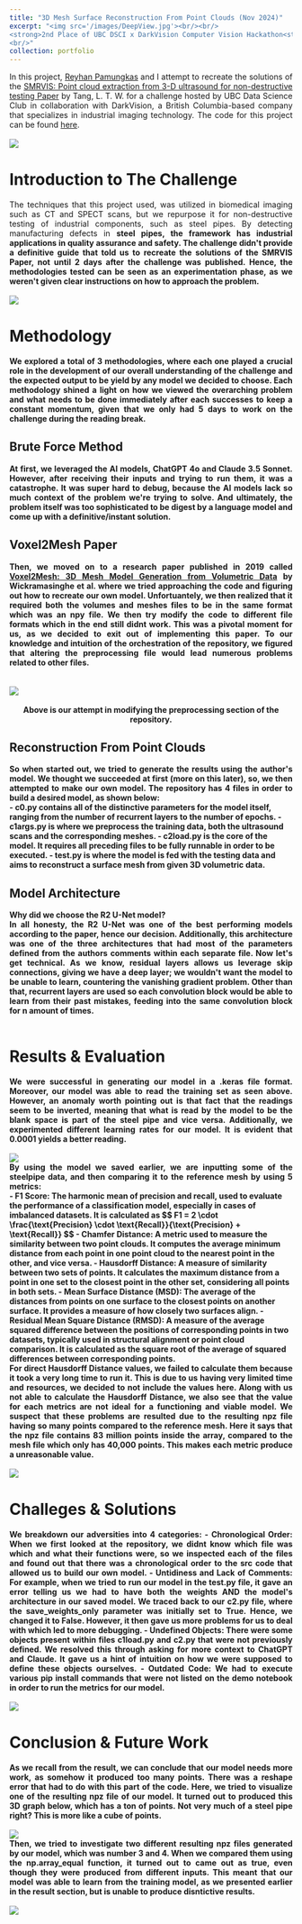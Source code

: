 ```yaml
---
title: "3D Mesh Surface Reconstruction From Point Clouds (Nov 2024)"
excerpt: "<img src='/images/DeepView.jpg'><br/><br/>
<strong>2nd Place of UBC DSCI x DarkVision Computer Vision Hackathon<strong>
<br/>"
collection: portfolio
---
```

<div style="text-align: justify;">
In this project, <a href = "https://github.com/adhgn">Reyhan Pamungkas</a> and I attempt to recreate the solutions of the <a href = "https://www.researchgate.net/publication/371414251_SMRVIS_Point_cloud_extraction_from_3-D_ultrasound_for_non-destructive_testing">SMRVIS: Point cloud extraction from 3-D ultrasound for non-destructive testing Paper</a> by Tang, L. T. W. for a challenge hosted by UBC Data Science Club in collaboration with DarkVision, a British Columbia-based company that specializes in industrial imaging technology. The code for this project can be found <a href = "https://github.com/ShawnGabriel/3D-Mesh-Reconstruction-From-Point-Clouds">here</a>.
</div>
<br/><img src='/images/DarkVision.png'>

Introduction to The Challenge
=======
<div style="text-align: justify;">
The techniques that this project used, was utilized in biomedical imaging such as CT and SPECT scans, but we repurpose it for non-destructive testing of industrial components, such as steel pipes. By detecting manufacturing defects in <strong>steel pipes<strong>, the framework has industrial applications in <strong>quality assurance</strong> and <strong>safety</strong>. The challenge didn't provide a definitive guide that told us to recreate the solutions of the SMRVIS Paper, not until 2 days after the challenge was published. Hence, the methodologies tested can be seen as an experimentation phase, as we weren't given clear instructions on how to approach the problem.
</div>
<br/><img src='images/Syncline_3DMeshReconstructionFromPointClouds.png'>

Methodology
======
<div style="text-align: justify;">
We explored a total of 3 methodologies, where each one played a crucial role in the development of our overall understanding of the challenge and the expected output to be yield by any model we decided to choose. Each methodology shined a light on how we viewed the overarching problem and what needs to be done immediately after each successes to keep a constant momentum, given that we only had <strong>5 days<strong> to work on the challenge during the reading break.
</div>

Brute Force Method
------
<div style="text-align: justify;">
At first, we leveraged the AI models, ChatGPT 4o and Claude 3.5 Sonnet. However, after receiving their inputs and trying to run them, it was a catastrophe. It was super hard to debug, because the AI models lack so much context of the problem we're trying to solve. And ultimately, the problem itself was too sophisticated to be digest by a language model and come up with a definitive/instant solution.
</div>

Voxel2Mesh Paper
------
<div style="text-align: justify;">
Then, we moved on to a research paper published in 2019 called <a href = "https://arxiv.org/abs/1912.03681">Voxel2Mesh: 3D Mesh Model Generation from Volumetric Data</a> by Wickramasinghe et al. where we tried approaching the code and figuring out how to recreate our own model. Unfortuantely, we then realized that it required both the volumes and meshes files to be in the same format which was an npy file. We then try modify the code to different file formats which in the end still didnt work. This was a pivotal moment for us, as we decided to exit out of implementing this paper. To our knowledge and intuition of the orchestration of the repository, we figured that altering the preprocessing file would lead numerous problems related to other files. 
</div>
<br/>
<br/>
<img src='/images/Attempt.png'>
<br/>
<br/>
<div align="center">
<strong>Above is our attempt in modifying the preprocessing section of the repository.</strong>
</div>

Reconstruction From Point Clouds
------
<div style="text-align: justify;">
So when started out, we tried to generate the results using the author's model. We thought we succeeded at first (more on this later), so, we then attempted to make our own model.  The repository has <strong>4 files</strong> in order to build a desired model, as shown below:
</div>
- <strong>c0.py</strong> contains all of the distinctive parameters for the model itself, ranging from the number of recurrent layers to the number of epochs.
- <strong>c1args.py</strong> is where we preprocess the training data, both the ultrasound scans and the corresponding meshes.
- <strong>c2load.py</strong> is the core of the model. It requires all preceding files to be fully runnable in order to be executed.
- <strong>test.py</strong> is where the model is fed with the testing data and aims to reconstruct a surface mesh from given 3D volumetric data.

Model Architecture
------
<div style="text-align: justify;">
<strong>Why did we choose the R2 U-Net model?</strong>
<br/>
In all honesty, the R2 U-Net was one of the best performing models according to the paper, hence our decision. Additionally, this architecture was one of the three architectures that had most of the parameters defined from the authors comments within each separate file. Now let's get technical. As we know, residual layers allows us leverage skip connections, giving we have a deep layer; we wouldn't want the model to be unable to learn, countering the vanishing gradient problem. Other than that, recurrent layers are used so each convolution block would be able to learn from their past mistakes, feeding into the same convolution block for <strong>n amount of times</strong>.
</div>
<br/>

Results & Evaluation
======
<div style="text-align: justify;">
We were successful in generating our model in a .keras file format. Moreover, our model was able to read the training set as seen above. However, an anomaly worth pointing out is that fact that the readings seem to be inverted, meaning that what is read by the model to be the blank space is part of the steel pipe and vice versa. Additionally, we experimented different learning rates for our model. It is evident that 0.0001 yields a better reading.
</div>
<br/><img src='images/Syncline_3DMeshReconstructionFromPointClouds-2.png'>
<br/>
<div style="text-align: justify;">
By using the model we saved earlier, we are inputting some of the steelpipe data, and then comparing it to the reference mesh by using 5 metrics:
</div>
- F1 Score: The harmonic mean of precision and recall, used to evaluate the performance of a classification model, especially in cases of imbalanced datasets. It is calculated as
$$
F1 = 2 \cdot \frac{\text{Precision} \cdot \text{Recall}}{\text{Precision} + \text{Recall}}
$$
- Chamfer Distance: A metric used to measure the similarity between two point clouds. It computes the average minimum distance from each point in one point cloud to the nearest point in the other, and vice versa.
- Hausdorff Distance: A measure of similarity between two sets of points. It calculates the maximum distance from a point in one set to the closest point in the other set, considering all points in both sets.
- Mean Surface Distance (MSD): The average of the distances from points on one surface to the closest points on another surface. It provides a measure of how closely two surfaces align.
- Residual Mean Square Distance (RMSD): A measure of the average squared difference between the positions of corresponding points in two datasets, typically used in structural alignment or point cloud comparison. It is calculated as the square root of the average of squared differences between corresponding points.
<div style="text-align: justify;">
For direct Hausdorff Distance values, we failed to calculate them because it took a very long time to run it. This is due to us having very limited time and resources, we decided to not include the values here. Along with us not able to calculate the Hausdorff Distance, we also see that the value for each metrics are not ideal for a functioning and viable model. We suspect that these problems are resulted due to the resulting npz file having so many points compared to the reference mesh. Here it says that the npz file contains 83 million points inside the array, compared to the mesh file which only has 40,000 points. This makes each metric produce a unreasonable value.
</div>
<br/><img src='images/Syncline_3DMeshReconstructionFromPointClouds-3.png'>

Challeges & Solutions
======
<div style="text-align: justify;">
We breakdown our adversities into 4 categories:
- Chronological Order: When we first looked at the repository, we didnt know which file was which and what their functions were, so we inspected each of the files and found out that there was a chronological order to the src code that allowed us to build our own model.
- Untidiness and Lack of Comments: For example, when we tried to run our model in the test.py file, it gave an error telling us we had to have both the weights AND the model's architecture in our saved model. We traced back to our c2.py file, where the save_weights_only parameter was initially set to True. Hence, we changed it to False. However, it then gave us more problems for us to deal with which led to more debugging.
- Undefined Objects: There were some objects present within files c1load.py and c2.py that were not previously defined. We resolved this through asking for more context to ChatGPT and Claude. It gave us a hint of intuition on how we were supposed to define these objects ourselves.
- Outdated Code: We had to execute various pip install commands that were not listed on the demo notebook in order to run the metrics for our model.
</div>
<br/><img src='images/Syncline_3DMeshReconstructionFromPointClouds-3.png'>

Conclusion & Future Work
======
<div style="text-align: justify;">
As we recall from the result, we can conclude that our model needs more work, as somehow it produced too many points. There was a reshape error that had to do with this part of the code. Here, we tried to visualize one of the resulting npz file of our model. It turned out to produced this 3D graph below, which has a ton of points. Not very much of a steel pipe right? This is more like a cube of points.
</div>
<br/><img src='images/Syncline_3DMeshReconstructionFromPointClouds-4.png'>
<div style="text-align: justify;">
Then, we tried to investigate two different resulting npz files generated by our model, which was number 3 and 4. When we compared them using the np.array_equal function, it turned out to came out as true, even though they were produced from different inputs. This meant that our model was able to learn from the training model, as we presented earlier in the result section, but is unable to <strong>produce disntictive results</strong>.
</div>
<br/><img src='images/Syncline_3DMeshReconstructionFromPointClouds-5.png'>



